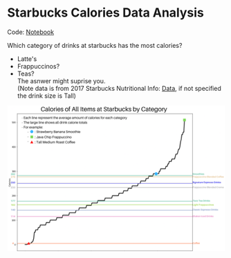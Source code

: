 # Starbucks Calories Data Analysis
Code: [Notebook](starbucks_data_analysis.ipynb)

Which category of drinks at starbucks has the most calories? 
- Latte's 
- Frappuccinos? 
- Teas?     
The asnwer might suprise you.     
(Note data is from 2017 Starbucks Nutritional Info: [Data](starbucks_drinkMenu_expanded.csv), if not specified the drink size is Tall)

![image](chart_marks.png)
